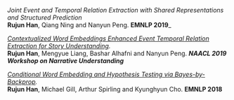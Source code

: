 _Joint Event and Temporal Relation Extraction with Shared Representations and Structured Prediction_ <br/>
**Rujun Han**, Qiang Ning and Nanyun Peng. **EMNLP 2019**_ <br/>

_[Contextualized Word Embeddings Enhanced Event Temporal Relation Extraction for Story Understanding](https://arxiv.org/abs/1904.11942)._ <br/>
**Rujun Han**, Mengyue Liang, Bashar Alhafni and Nanyun Peng. _**NAACL 2019 Workshop on Narrative Understanding**_ <br/>

_[Conditional Word Embedding and Hypothesis Testing via Bayes-by-Backprop](http://aclweb.org/anthology/D18-1527)._ <br/>
**Rujun Han**, Michael Gill, Arthur Spirling and Kyunghyun Cho. **EMNLP 2018** <br/>
